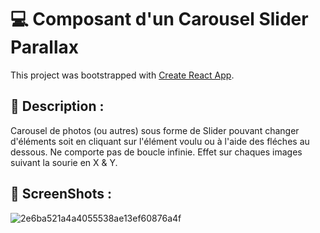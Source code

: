 # 💻 Composant d'un Carousel Slider Parallax

This project was bootstrapped with [Create React App](https://github.com/facebook/create-react-app).

## 📝 Description :

Carousel de photos (ou autres) sous forme de Slider pouvant changer d'éléments soit en cliquant sur l'élément voulu ou à l'aide des fléches au dessous.
Ne comporte pas de boucle infinie. 
Effet sur chaques images suivant la sourie en X & Y.

## 📸 ScreenShots :
![2e6ba521a4a4055538ae13ef60876a4f](https://user-images.githubusercontent.com/89353029/156727819-c759e6a3-bb19-4af1-b59b-64e205d24a58.jpg)
